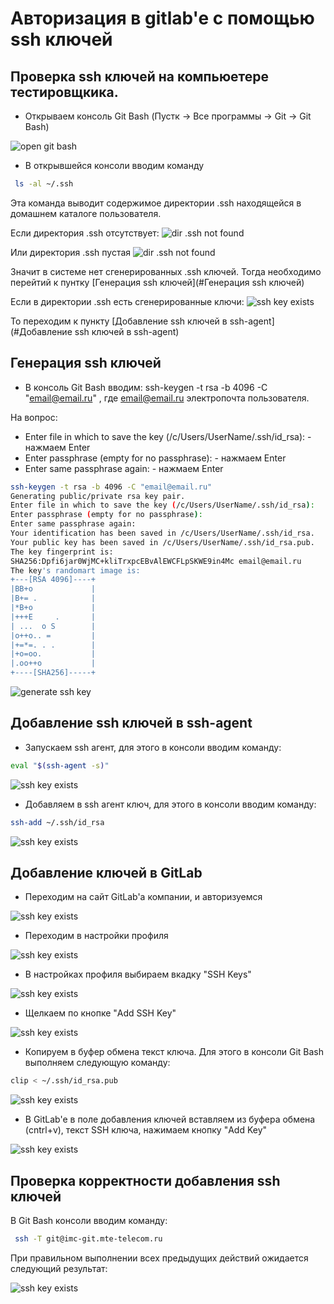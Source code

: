 # Авторизация в gitlab'e с помощью ssh ключей

## Проверка ssh ключей на компьюетере тестировщкика.

- Открываем консоль Git Bash (Пустк -> Все программы -> Git -> Git Bash)

![open git bash](Open_Git_Bash.jpg)

- В открывшейся консоли вводим команду 

```bash
 ls -al ~/.ssh
```

Эта команда выводит содержимое директории .ssh находящейся в домашнем каталоге пользователя. 

Если директория .ssh отсутствует:
![dir .ssh not found](Check_ssh_key_1.jpg)

Или директория .ssh пустая
![dir .ssh not found](Check_ssh_key_2.jpg)


Значит в системе нет сгенерированных .ssh ключей. Тогда необходимо перейтий к пунтку [Генерация ssh ключей](#Генерация ssh ключей)

Если в директории .ssh есть сгенерированные ключи:
![ssh key exists](Ssh_key_exsists.jpg)

То переходим к пункту [Добавление ssh ключей в ssh-agent](#Добавление ssh ключей в ssh-agent)

## Генерация ssh ключей

- В консоль Git Bash вводим: ssh-keygen -t rsa -b 4096 -C "email@email.ru" , где email@email.ru электропочта пользователя.

На вопрос:

- Enter file in which to save the key (/c/Users/UserName/.ssh/id_rsa): - нажмаем Enter
- Enter passphrase (empty for no passphrase):  - нажмаем Enter
- Enter same passphrase again:  - нажмаем Enter

```bash
ssh-keygen -t rsa -b 4096 -C "email@email.ru"
Generating public/private rsa key pair.
Enter file in which to save the key (/c/Users/UserName/.ssh/id_rsa):
Enter passphrase (empty for no passphrase):
Enter same passphrase again:
Your identification has been saved in /c/Users/UserName/.ssh/id_rsa.
Your public key has been saved in /c/Users/UserName/.ssh/id_rsa.pub.
The key fingerprint is:
SHA256:Dpfi6jar0WjMC+kliTrxpcEBvAlEWCFLpSKWE9in4Mc email@email.ru
The key's randomart image is:
+---[RSA 4096]----+
|BB+o             |
|B+= .            |
|*B+o             |
|+++E     .       |
| ...  o S        |
|o++o.. =         |
|+=*=. . .        |
|+o=oo.           |
|.oo++o           |
+----[SHA256]-----+
```

![generate ssh key](Generate_ssh_key.jpg)

## Добавление ssh ключей в ssh-agent

- Запускаем ssh агент, для этого в консоли вводим команду:

```bash
eval "$(ssh-agent -s)"
```
![ssh key exists](Run_ssh_agent.jpg)

- Добавляем в ssh агент ключ, для этого в консоли вводим команду:

```bash
ssh-add ~/.ssh/id_rsa
```

![ssh key exists](Add__key_ssh_agent.jpg)

## Добавление ключей в GitLab

- Переходим на сайт GitLab'a компании, и авторизуемся

![ssh key exists](Login_GetLab.jpg)

- Переходим в настройки профиля

![ssh key exists](GetLab_profile_settings.jpg)

- В настройках профиля выбираем вкадку "SSH Keys"

![ssh key exists](Ssh_key.jpg)

- Щелкаем по кнопке "Add SSH Key"

![ssh key exists](Add_Ssh_key.jpg)

- Копируем в буфер обмена текст ключа. Для этого в консоли Git Bash выполняем следующую команду:

```bash
clip < ~/.ssh/id_rsa.pub
```

![ssh key exists](Copy_Ssh_key_in_clipboard.jpg)

- В GitLab'e в поле добавления ключей вставляем из буфера обмена (cntrl+v), текст SSH ключа, нажимаем кнопку "Add Key"

![ssh key exists](Add_key_2.jpg)


## Проверка корректности добавления ssh ключей

В Git Bash консоли вводим команду:

```bash
 ssh -T git@imc-git.mte-telecom.ru
```

При правильном выполнении всех предыдущих действий ожидается следующий результат:

![ssh key exists](Ssh_key_add_complited.jpg)


